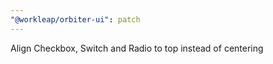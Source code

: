 ```yaml
---
"@workleap/orbiter-ui": patch
---
```


Align Checkbox, Switch and Radio to top instead of centering
